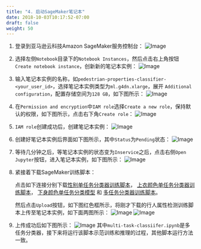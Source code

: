 ```yaml
---
title: "4. 启动SageMaker笔记本"
date: 2018-10-03T10:17:52-07:00
draft: false
weight: 50
---
```


1. 登录到亚马逊云科技Amazon SageMaker服务控制台：
    ![Image](/images/050_sagemaker_provision/sagemaker-step-1.png)
2. 选择左侧`Notebook`目录下的`Notebook Instances`，然后点击右上角按钮`Create notebook instance`，创新新的笔记本实例：
    ![Image](/images/050_sagemaker_provision/sagemaker-step-2.png)
3. 输入笔记本实例的名称，如`pedestrian-properties-classifier-<your_user_id>`，选择笔记本实例类型为`ml.g4dn.xlarge`，展开
`Additional configuration`，配置存储空间为`128 GB`，如下图所示：
    ![Image](/images/050_sagemaker_provision/sagemaker-step-3.png)
4. 在`Permission and encryption`中`IAM role`选择`Create a new role`，保持默认的权限，如下图所示，点击右下角`Create role`：
    ![Image](/images/050_sagemaker_provision/sagemaker-step-4.png)
5. `IAM role`创建成功后，创建笔记本实例：
    ![Image](/images/050_sagemaker_provision/sagemaker-step-5.png)
6. 创建好笔记本实例后界面如下图所示，其中`Status`为`Pending`状态：
    ![Image](/images/050_sagemaker_provision/sagemaker-step-6.png)
7. 等待几分钟之后，等笔记本实例的状态变为`Inservice`之后，点击右侧`Open Jupyter`按钮，进入笔记本实例，如下图所示：
    ![Image](/images/050_sagemaker_provision/sagemaker-step-7.png)
8. 紧接着下载SageMaker训练脚本：

    点击如下连接分别下载[性别单任务分类器训练脚本](https://workshop-anker.s3.amazonaws.com/scripts/gender_classifier.ipynb)，
[上衣颜色单任务分类器训练脚本](https://workshop-anker.s3.amazonaws.com/scripts/top_color_classifier.ipynb)，
[下身颜色单任务分类模型](https://workshop-anker.s3.amazonaws.com/scripts/down_color_classifier.ipynb) 和
[多任务分类器训练脚本](https://workshop-anker.s3.amazonaws.com/scripts/multi-task-classifier.ipynb)。

    然后点击`Upload`按钮，如下图红色框所示，将刚才下载的行人属性检测训练脚本上传至笔记本实例，如下面两图所示：
       ![Image](/images/050_sagemaker_provision/sagemaker-step-8.png)
       ![Image](/images/050_sagemaker_provision/sagemaker-step-9.png)

9. 上传成功后如下图所示：
       ![Image](/images/050_sagemaker_provision/sagemaker-step-10.png)
    其中`multi-task-classiifer.ipynb`是多任务分类器，接下来将运行该脚本示范训练和推理的过程，其他脚本运行方法一致。


